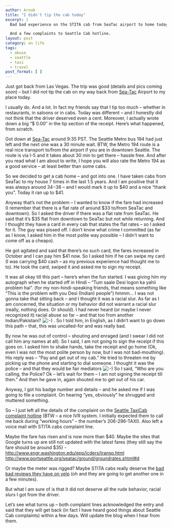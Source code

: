 ```yaml
---
author: Arnab
title: "I didn't tip the cab today"
excerpt: |
  Bad bad experience on the STITA cab from SeaTac airport to home today. Angry, out of control, abusing (with racial slur) driver. Resulting in a $0.00 tip.

  And a few complaints to Seattle Cab hotline.
layout: post
category: on life
tags:
  - abuse
  - seattle
  - taxi
  - travel
post_format: [ ]
---
```

Just got back from Las Vegas. The trip was good (details and pics coming soon) – but I did not tip the cab on my way back from [Sea-Tac][1] Airport to my place today.

I usually do. And a lot. In fact my friends say that I tip too much – whether in restaurants, in saloons or in cabs. Today was different – and I honestly did not think that the driver deserved even a cent. Moreover, I actually wrote down a big “$ 0.00″ in the tip section of the receipt. Here’s what happened, from scratch.

Got down at [Sea-Tac][1] around 9:35 PST. The Seattle Metro bus 194 had just left and the next one was a 30 minute wait. BTW, the Metro 194 route is a real nice transport to/from the airport if you are in downtown Seattle. The route is via I-5 and it takes about 30 min to get there – hassle free. And after you read what I am about to write, I hope you will also rate the Metro 194 as a good service – at least better than some cabs.

So we decided to get a cab home – and got into one. I have taken cabs from SeaTac to my house 7 times in the last 1.5 years. And I am positive that it was always around $34-$36 – and I would mark it up to $40 and a nice “thank you”. Today it ran up to $41.

Anyway that’s not the problem – I wanted to know if the fare had increased (I remember that there is a flat rate of around $33 to/from SeaTac and downtown). So I asked the driver if there was a flat rate from SeaTac. He said that it’s $35 flat from downtown to SeaTac but not while returning. And I thought they have a card in every cab that states the flat rates – so I asked for it. The guy was pissed off. I don’t know what crime I committed (as far as I know, I asked him in the most polite way possible – I didn’t want to come off as a cheapo).

He got agitated and said that there’s no such card, the fares increased in October and I can pay him $41 now. So I asked him if he can swipe my card (I was carrying $40 cash – as my previous experience had thought me to to). He took the card, swiped it and asked me to sign my receipt.

It was all okay till this part – here’s when the fun started. I was giving him my autograph when he started off in Hindi – “Tum saale Desi logon ka yahii problem hai”. (for my non-hindi-speaking friends, that means something like “This is the problem with you Desi (Indian) people”) hmmm… I was not gonna take that sitting back – and I thought it was a racial slur. As far as I am concerned, the situation or my behavior did not warrant a racial slur (really, nothing does. Or should). I had never heard (or maybe I never recognized it) racial abuse so far – and that too from another Indian/Pakistani? ![:-)][2] . So I told him, in English, as I didn’t want to go down this path – that, this was uncalled-for and was really bad.

By now he was out of control – shouting and enraged (and I swear I did not call him any names at all). So I said, I am not going to sign the receipt if this goes on. I asked him to shake hands, take the receipt and go home (Ok, even I was not the most polite person by now, but I was not bad-mouthing). His reply was – “Pay and get out of my cab.” He tried to threaten me by picking up the phone and starting to dial someone. I thought it was the police – and that they would be fair mediators ![:-)][2] So I said, “Who are you calling, the Police? Ok – let’s wait for them – I am not signing the receipt till then.” And then he gave in, again shouted me to get out of his car.

Anyway, I got his badge number and details – and he asked me if I was going to file a complaint. On hearing “yes, obviously” he shrugged and muttered something.

So – I just left all the details of the complaint on the [Seattle TaxiCab complaint hotline][3] (BTW – a nice IVR system. I initially expected them to call me back during “working hours” – the number’s 206-296-TAXI). Also left a voice mail with STITA cabs complaint line.

Maybe the fare has risen and is now more than $40. Maybe the sites that Google turns up are still not updated with the latest fares (they still say the fare should be around $35) -
<http://www.engr.washington.edu/epp/icders/transp.html>
<http://www.portseattle.org/seatac/ground/groundrates.shtml#d>

Or maybe the meter was rigged? Maybe STITA cabs really deserve the [bad bad reviews they have on yelp][4] (oh and they are going to get another one in a few minutes).

But what I am sure of is that it did not deserve all the rude behavior, racial slurs I got from the driver.

Let’s see what turns up – both complaint lines acknowledged the entry and said that they will get back (in fact I have heard good things about Seattle Cab complaints) within a few days. Will update the blog when I hear from them.

 [1]: http://en.wikipedia.org/wiki/Seattle-Tacoma_International_Airport
 [2]: http://www.arnab-deka.com/posts/wp-includes/images/smilies/icon_smile.gif
 [3]: http://www.seattle.gov/consumeraffairs/fsw&m.htm
 [4]: http://www.yelp.com/biz/stita-taxi-seattle